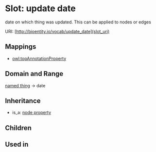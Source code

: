 # Slot: update date


date on which thing was updated. This can be applied to nodes or edges

URI: [http://bioentity.io/vocab/update_date](slot_uri)
## Mappings

 * [owl:topAnnotationProperty](http://purl.obolibrary.org/obo/owl_topAnnotationProperty)
## Domain and Range

[named thing](NamedThing.md) -> date
## Inheritance

 *  is_a: [node property](node_property.md)
## Children

## Used in

